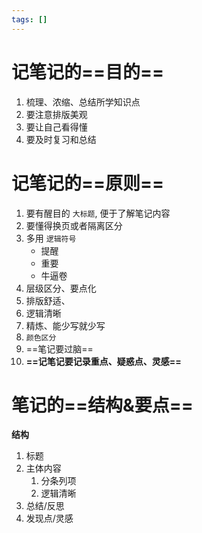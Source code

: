 ```yaml
---
tags: []
---
```

# 记笔记的==目的==

1. 梳理、浓缩、总结所学知识点
2. 要注意排版美观
3. 要让自己看得懂
4. 要及时复习和总结
# 记笔记的==原则==
1. 要有醒目的 `大标题`, 便于了解笔记内容
2. 要懂得换页或者隔离区分
3. 多用 `逻辑符号`
    - 提醒
    - 重要
    - 牛逼卷
4. 层级区分、要点化
5. 排版舒适、
6. 逻辑清晰
7. 精炼、能少写就少写
8. `颜色区分`
9. ==笔记要过脑==
10. **==记笔记要记录重点、疑惑点、灵感==**
# 笔记的==结构&要点==
**结构**
1. 标题
2. 主体内容
    1. 分条列项
    2. 逻辑清晰
3. 总结/反思
4. 发现点/灵感
